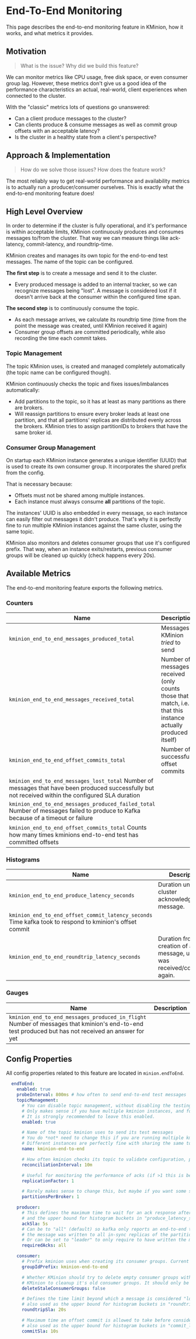 # End-To-End Monitoring

This page describes the end-to-end monitoring feature in KMinion, how it works, and what metrics it provides.

## Motivation

> What is the issue? Why did we build this feature?

We can monitor metrics like CPU usage, free disk space, or even consumer group lag. However, these metrics don't give us
a good idea of the performance characteristics an actual, real-world, client experiences when connected to the cluster.

With the "classic" metrics lots of questions go unanswered:

- Can a client produce messages to the cluster?
- Can clients produce & consume messages as well as commit group offsets with an acceptable latency?
- Is the cluster in a healthy state from a client's perspective?

## Approach & Implementation

> How do we solve those issues? How does the feature work?

The most reliably way to get real-world performance and availability metrics is to actually run a producer/consumer
ourselves. This is exactly what the end-to-end monitoring feature does!

## High Level Overview

In order to determine if the cluster is fully operational, and it's performance is within acceptable limits, KMinion
continuously produces and consumes messages to/from the cluster. That way we can measure things like ack-latency,
commit-latency, and roundtrip-time.

KMinion creates and manages its own topic for the end-to-end test messages. The name of the topic can be configured.

**The first step** is to create a message and send it to the cluster.

- Every produced message is added to an internal tracker, so we can recognize messages being "lost". A message is
  considered lost if it doesn't arrive back at the consumer within the configured time span.

**The second step** is to continuously consume the topic.

- As each message arrives, we calculate its roundtrip time (time from the point the message was created, until KMinion
  received it again)
- Consumer group offsets are committed periodically, while also recording the time each commit takes.

### Topic Management

The topic KMinion uses, is created and managed completely automatically (the topic name can be configured though).

KMinion continuously checks the topic and fixes issues/imbalances automatically:

- Add partitions to the topic, so it has at least as many partitions as there are brokers.
- Will reassign partitions to ensure every broker leads at least one partition, and that all partitions' replicas are
  distributed evenly across the brokers. KMinion tries to assign partitionIDs to brokers that have the same broker id.

### Consumer Group Management

On startup each KMinion instance generates a unique identifier (UUID) that is used to create its own consumer group. It
incorporates the shared prefix from the config.

That is necessary because:

- Offsets must not be shared among multiple instances.
- Each instance must always consume **all** partitions of the topic.

The instances' UUID is also embedded in every message, so each instance can easily filter out messages it didn't
produce. That's why it is perfectly fine to run multiple KMinion instances against the same cluster, using the same
topic.

KMinion also monitors and deletes consumer groups that use it's configured prefix. That way, when an instance
exits/restarts, previous consumer groups will be cleaned up quickly (check happens every 20s).

## Available Metrics

The end-to-end monitoring feature exports the following metrics.

### Counters

| Name | Description |
| --- | --- |
| `kminion_end_to_end_messages_produced_total ` | Messages KMinion *tried* to send |
| `kminion_end_to_end_messages_received_total ` | Number of messages received (only counts those that match, i.e. that this instance actually produced itself) |
| `kminion_end_to_end_offset_commits_total` | Number of successful offset commits |
| `kminion_end_to_end_messages_lost_total` Number of messages that have been produced successfully but not received within the configured SLA duration |
| `kminion_end_to_end_messages_produced_failed_total` Number of messages failed to produce to Kafka because of a timeout or failure |
| `kminion_end_to_end_offset_commits_total` Counts how many times kminions end-to-end test has committed offsets |

### Histograms

| Name | Description |
| --- | --- |
| `kminion_end_to_end_produce_latency_seconds ` | Duration until the cluster acknowledged a message.  |
| `kminion_end_to_end_offset_commit_latency_seconds` Time kafka took to respond to kminion's offset commit |
| `kminion_end_to_end_roundtrip_latency_seconds ` | Duration from creation of a message, until it was received/consumed again. |

### Gauges
| Name | Description |
| --- | --- |
| `kminion_end_to_end_messages_produced_in_flight` Number of messages that kminion's end-to-end test produced but has not received an answer for yet |

## Config Properties

All config properties related to this feature are located in `minion.endToEnd`.

```yaml
  endToEnd:
    enabled: true
    probeInterval: 800ms # how often to send end-to-end test messages
    topicManagement:
      # You can disable topic management, without disabling the testing feature.
      # Only makes sense if you have multiple kminion instances, and for some reason only want one of them to create/configure the topic.
      # It is strongly recommended to leave this enabled.
      enabled: true

      # Name of the topic kminion uses to send its test messages
      # You do *not* need to change this if you are running multiple kminion instances on the same cluster.
      # Different instances are perfectly fine with sharing the same topic!
      name: kminion-end-to-end

      # How often kminion checks its topic to validate configuration, partition count, and partition assignments
      reconciliationInterval: 10m

      # Useful for monitoring the performance of acks (if >1 this is best combined with 'producer.requiredAcks' set to 'all')
      replicationFactor: 1

      # Rarely makes sense to change this, but maybe if you want some sort of cheap load test?
      partitionsPerBroker: 1

    producer:
      # This defines the maximum time to wait for an ack response after producing a message,
      # and the upper bound for histogram buckets in "produce_latency_seconds"
      ackSla: 5s
      # Can be to "all" (default) so kafka only reports an end-to-end test message as acknowledged if
      # the message was written to all in-sync replicas of the partition.
      # Or can be set to "leader" to only require to have written the message to its log.
      requiredAcks: all

    consumer:
      # Prefix kminion uses when creating its consumer groups. Current kminion instance id will be appended automatically
      groupIdPrefix: kminion-end-to-end

      # Whether KMinion should try to delete empty consumer groups with the same prefix. This can be used if you want
      # KMinion to cleanup it's old consumer groups. It should only be used if you use a unique prefix for KMinion.
      deleteStaleConsumerGroups: false

      # Defines the time limit beyond which a message is considered "lost" (failed the roundtrip),
      # also used as the upper bound for histogram buckets in "roundtrip_latency"
      roundtripSla: 20s

      # Maximum time an offset commit is allowed to take before considering it failed,
      # also used as the upper bound for histogram buckets in "commit_latency_seconds"
      commitSla: 10s
```

